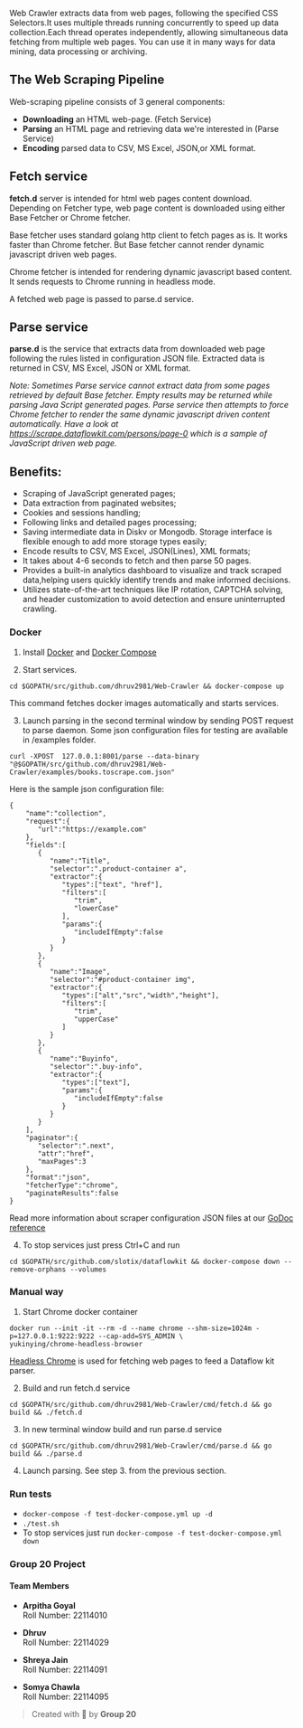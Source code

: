 Web Crawler extracts data from web pages, following the specified CSS Selectors.It uses multiple threads running concurrently to speed up data collection.Each thread operates independently, allowing simultaneous data fetching from multiple web pages.
You can use it in many ways for data mining, data processing or archiving.

## The Web Scraping Pipeline
Web-scraping pipeline consists of 3 general components:

- **Downloading** an HTML web-page. (Fetch Service)
- **Parsing** an HTML page and retrieving data we're interested in (Parse Service)
- **Encoding** parsed data to CSV, MS Excel, JSON,or XML format.

## Fetch service
**fetch.d** server is intended for html web pages content download. 
Depending on Fetcher type, web page content is downloaded using either Base Fetcher or Chrome fetcher. 

Base fetcher uses standard golang http client to fetch pages as is. 
It works faster than Chrome fetcher. But Base fetcher cannot render dynamic javascript driven web pages. 

Chrome fetcher is intended for rendering dynamic javascript based content. It sends requests to Chrome running in headless mode.  

A fetched web page is passed to parse.d service. 

## Parse service
**parse.d** is the service that extracts data from downloaded web page following the rules listed in configuration JSON file. Extracted data is returned in CSV, MS Excel, JSON or XML format.

*Note: Sometimes Parse service cannot extract data from some pages retrieved by default Base fetcher. Empty results may be returned while parsing Java Script generated pages. Parse service then attempts to force Chrome fetcher to render the same dynamic javascript driven content automatically. Have a look at https://scrape.dataflowkit.com/persons/page-0 which is a sample of JavaScript driven web page.*   

## Benefits:

- Scraping of JavaScript generated pages;
- Data extraction from paginated websites;
- Cookies and sessions handling;
- Following links and detailed pages processing;
- Saving intermediate data in Diskv or Mongodb. Storage interface is flexible enough to add more storage types easily;
- Encode results to CSV, MS Excel, JSON(Lines), XML formats;
- It takes about 4-6 seconds to fetch and then parse 50 pages.
- Provides a built-in analytics dashboard to visualize and track scraped data,helping users quickly identify trends and make informed decisions.
- Utilizes state-of-the-art techniques like IP rotation, CAPTCHA solving, and header customization to avoid detection and ensure uninterrupted crawling. 

### Docker
1. Install [Docker](https://www.docker.com) and [Docker Compose](https://docs.docker.com/compose/install/)

2. Start services.

```
cd $GOPATH/src/github.com/dhruv2981/Web-Crawler && docker-compose up
```
This command fetches docker images automatically and starts services.

3. Launch parsing in the second terminal window by sending POST request to parse daemon. Some json configuration files for testing are available in /examples folder.
```
curl -XPOST  127.0.0.1:8001/parse --data-binary "@$GOPATH/src/github.com/dhruv2981/Web-Crawler/examples/books.toscrape.com.json"
```
Here is the sample json configuration file:

```
{
	"name":"collection",
	"request":{
	   "url":"https://example.com"
	},
	"fields":[
	   {
		  "name":"Title",
		  "selector":".product-container a",
		  "extractor":{
			 "types":["text", "href"],
			 "filters":[
				"trim",
				"lowerCase"
			 ],
			 "params":{
				"includeIfEmpty":false
			 }
		  }
	   },
	   {
		  "name":"Image",
		  "selector":"#product-container img",
		  "extractor":{
			 "types":["alt","src","width","height"],
			 "filters":[
				"trim",
				"upperCase"
			 ]
		  }
	   },
	   {
		  "name":"Buyinfo",
		  "selector":".buy-info",
		  "extractor":{
			 "types":["text"],
			 "params":{
				"includeIfEmpty":false
			 }
		  }
	   }
	],
	"paginator":{
	   "selector":".next",
	   "attr":"href",
	   "maxPages":3
	},
	"format":"json",
	"fetcherType":"chrome",
	"paginateResults":false
}
```
Read more information about scraper configuration JSON files at our [GoDoc reference](https://godoc.org/)


4. To stop services just press Ctrl+C and run 
``` 
cd $GOPATH/src/github.com/slotix/dataflowkit && docker-compose down --remove-orphans --volumes
```

### Manual way

1. Start Chrome docker container 
``` 
docker run --init -it --rm -d --name chrome --shm-size=1024m -p=127.0.0.1:9222:9222 --cap-add=SYS_ADMIN \
yukinying/chrome-headless-browser
```


[Headless Chrome](https://developers.google.com/web/updates/2017/04/headless-chrome) is used for fetching web pages to feed a Dataflow kit parser. 

2. Build and run fetch.d service
```
cd $GOPATH/src/github.com/dhruv2981/Web-Crawler/cmd/fetch.d && go build && ./fetch.d
```
3. In new terminal window build and run parse.d service
```
cd $GOPATH/src/github.com/dhruv2981/Web-Crawler/cmd/parse.d && go build && ./parse.d
```
4. Launch parsing. See step 3. from the previous section. 

### Run tests
- ```docker-compose -f test-docker-compose.yml up -d```
- ```./test.sh```
- To stop services just run ```docker-compose -f test-docker-compose.yml down```

### Group 20 Project

#### Team Members
- **Arpitha Goyal**  
  Roll Number: 22114010  

- **Dhruv**  
  Roll Number: 22114029  

- **Shreya Jain**  
  Roll Number: 22114091   

- **Somya Chawla**  
  Roll Number: 22114095  
 

> Created with 💖 by **Group 20**



